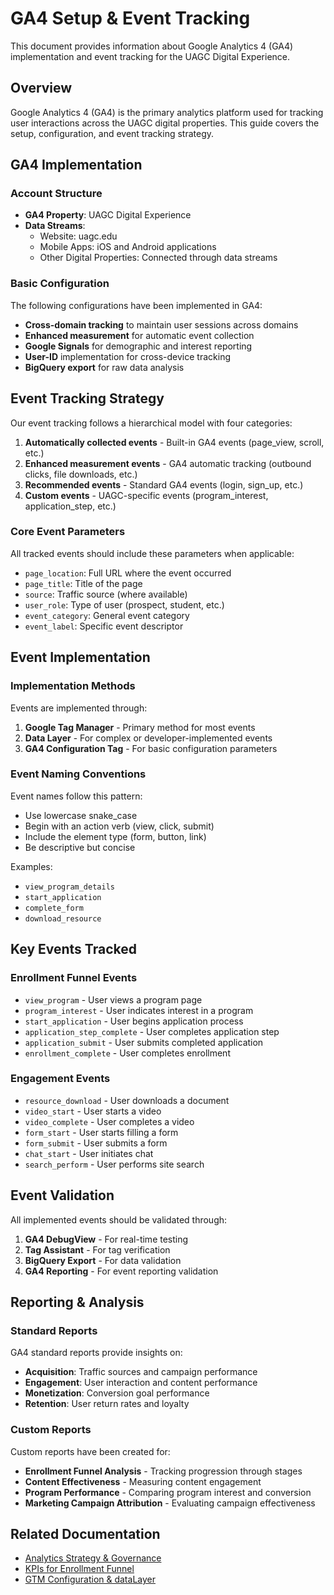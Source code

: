 # GA4 Setup & Event Tracking

This document provides information about Google Analytics 4 (GA4) implementation and event tracking for the UAGC Digital Experience.

## Overview

Google Analytics 4 (GA4) is the primary analytics platform used for tracking user interactions across the UAGC digital properties. This guide covers the setup, configuration, and event tracking strategy.

## GA4 Implementation

### Account Structure

- **GA4 Property**: UAGC Digital Experience
- **Data Streams**: 
  - Website: uagc.edu
  - Mobile Apps: iOS and Android applications
  - Other Digital Properties: Connected through data streams

### Basic Configuration

The following configurations have been implemented in GA4:

- **Cross-domain tracking** to maintain user sessions across domains
- **Enhanced measurement** for automatic event collection
- **Google Signals** for demographic and interest reporting
- **User-ID** implementation for cross-device tracking
- **BigQuery export** for raw data analysis

## Event Tracking Strategy

Our event tracking follows a hierarchical model with four categories:

1. **Automatically collected events** - Built-in GA4 events (page_view, scroll, etc.)
2. **Enhanced measurement events** - GA4 automatic tracking (outbound clicks, file downloads, etc.)
3. **Recommended events** - Standard GA4 events (login, sign_up, etc.)
4. **Custom events** - UAGC-specific events (program_interest, application_step, etc.)

### Core Event Parameters

All tracked events should include these parameters when applicable:

- `page_location`: Full URL where the event occurred
- `page_title`: Title of the page
- `source`: Traffic source (where available)
- `user_role`: Type of user (prospect, student, etc.)
- `event_category`: General event category
- `event_label`: Specific event descriptor

## Event Implementation

### Implementation Methods

Events are implemented through:

1. **Google Tag Manager** - Primary method for most events
2. **Data Layer** - For complex or developer-implemented events
3. **GA4 Configuration Tag** - For basic configuration parameters

### Event Naming Conventions

Event names follow this pattern:

- Use lowercase snake_case
- Begin with an action verb (view, click, submit)
- Include the element type (form, button, link)
- Be descriptive but concise

Examples:
- `view_program_details`
- `start_application`
- `complete_form`
- `download_resource`

## Key Events Tracked

### Enrollment Funnel Events

- `view_program` - User views a program page
- `program_interest` - User indicates interest in a program
- `start_application` - User begins application process
- `application_step_complete` - User completes application step
- `application_submit` - User submits completed application
- `enrollment_complete` - User completes enrollment

### Engagement Events

- `resource_download` - User downloads a document
- `video_start` - User starts a video
- `video_complete` - User completes a video
- `form_start` - User starts filling a form
- `form_submit` - User submits a form
- `chat_start` - User initiates chat
- `search_perform` - User performs site search

## Event Validation

All implemented events should be validated through:

1. **GA4 DebugView** - For real-time testing
2. **Tag Assistant** - For tag verification
3. **BigQuery Export** - For data validation
4. **GA4 Reporting** - For event reporting validation

## Reporting & Analysis

### Standard Reports

GA4 standard reports provide insights on:

- **Acquisition**: Traffic sources and campaign performance
- **Engagement**: User interaction and content performance
- **Monetization**: Conversion goal performance
- **Retention**: User return rates and loyalty

### Custom Reports

Custom reports have been created for:

- **Enrollment Funnel Analysis** - Tracking progression through stages
- **Content Effectiveness** - Measuring content engagement
- **Program Performance** - Comparing program interest and conversion
- **Marketing Campaign Attribution** - Evaluating campaign effectiveness

## Related Documentation

- [Analytics Strategy & Governance](analytics-standards.md)
- [KPIs for Enrollment Funnel](enrollment-funnel-kpis.md)
- [GTM Configuration & dataLayer](gtm-configuration-datalayer.md) 